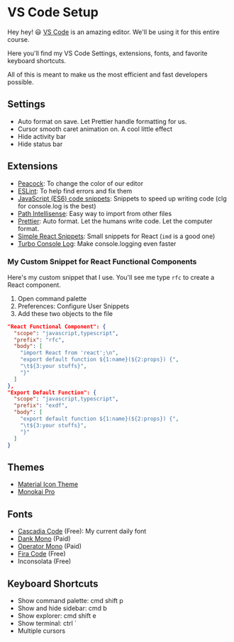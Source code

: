 # VS Code Setup

Hey hey! 😃 [VS Code](https://code.visualstudio.com/) is an amazing editor. We'll be using it for this entire course.

Here you'll find my VS Code Settings, extensions, fonts, and favorite keyboard shortcuts.

All of this is meant to make us the most efficient and fast developers possible.

## Settings

- Auto format on save. Let Prettier handle formatting for us.
- Cursor smooth caret animation on. A cool little effect
- Hide activity bar
- Hide status bar

## Extensions

- [Peacock](https://marketplace.visualstudio.com/items?itemName=johnpapa.vscode-peacock): To change the color of our editor
- [ESLint](https://marketplace.visualstudio.com/items?itemName=dbaeumer.vscode-eslint): To help find errors and fix them
- [JavaScript (ES6) code snippets](https://marketplace.visualstudio.com/items?itemName=xabikos.JavaScriptSnippets): Snippets to speed up writing code (clg for console.log is the best)
- [Path Intellisense](https://marketplace.visualstudio.com/items?itemName=christian-kohler.path-intellisense): Easy way to import from other files
- [Prettier](https://marketplace.visualstudio.com/items?itemName=esbenp.prettier-vscode): Auto format. Let the humans write code. Let the computer format.
- [Simple React Snippets](https://marketplace.visualstudio.com/items?itemName=burkeholland.simple-react-snippets): Small snippets for React (`imd` is a good one)
- [Turbo Console Log](https://marketplace.visualstudio.com/items?itemName=ChakrounAnas.turbo-console-log): Make console.logging even faster

### My Custom Snippet for React Functional Components

Here's my custom snippet that I use. You'll see me type `rfc` to create a React component.

1. Open command palette
2. Preferences: Configure User Snippets
3. Add these two objects to the file

```json
"React Functional Component": {
  "scope": "javascript,typescript",
  "prefix": "rfc",
  "body": [
    "import React from 'react';\n",
    "export default function ${1:name}(${2:props}) {",
    "\t${3:your stuffs}",
    "}"
  ]
},
"Export Default Function": {
  "scope": "javascript,typescript",
  "prefix": "exdf",
  "body": [
    "export default function ${1:name}(${2:props}) {",
    "\t${3:your stuffs}",
    "}"
  ]
}
```

## Themes

- [Material Icon Theme](https://marketplace.visualstudio.com/items?itemName=PKief.material-icon-theme)
- [Monokai Pro](https://monokai.pro/)

## Fonts

- [Cascadia Code](https://github.com/microsoft/cascadia-code) (Free): My current daily font
- [Dank Mono](https://dank.sh/) (Paid)
- [Operator Mono](https://www.typography.com/fonts/operator/styles) (Paid)
- [Fira Code](https://github.com/tonsky/FiraCode) (Free)
- Inconsolata (Free)

## Keyboard Shortcuts

- Show command palette: cmd shift p
- Show and hide sidebar: cmd b
- Show explorer: cmd shift e
- Show terminal: ctrl `
- Multiple cursors
